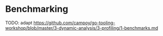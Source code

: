 # Benchmarking

TODO: adapt https://github.com/campoy/go-tooling-workshop/blob/master/3-dynamic-analysis/3-profiling/1-benchmarks.md